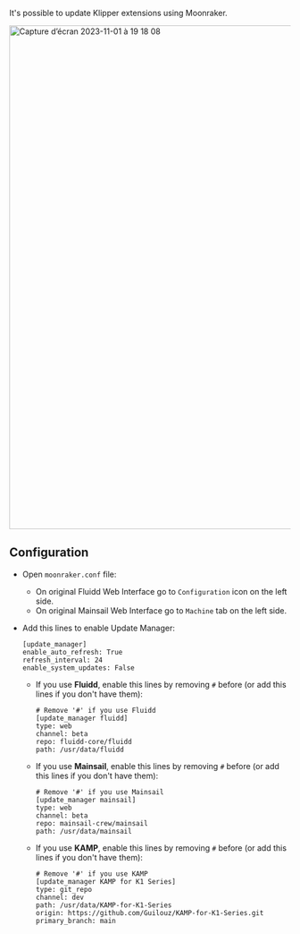It's possible to update Klipper extensions using Moonraker.

<img width="900" alt="Capture d’écran 2023-11-01 à 19 18 08" src="https://github.com/Guilouz/Creality-K1-and-K1-Max/assets/12702322/3a01e7a4-1b3f-4d1e-9ea7-7998ae51e1dd">


<br />

## Configuration

-  Open `moonraker.conf` file:

   - On original Fluidd Web Interface go to `Configuration` icon on the left side.
   - On original Mainsail Web Interface go to `Machine` tab on the left side.

- Add this lines to enable Update Manager:

  ```
  [update_manager]
  enable_auto_refresh: True
  refresh_interval: 24
  enable_system_updates: False
  ```

  - If you use **Fluidd**, enable this lines by removing `#` before (or add this lines if you don't have them):

    ```
    # Remove '#' if you use Fluidd
    [update_manager fluidd]
    type: web
    channel: beta
    repo: fluidd-core/fluidd
    path: /usr/data/fluidd
    ```

  - If you use **Mainsail**, enable this lines by removing `#` before (or add this lines if you don't have them):

    ```
    # Remove '#' if you use Mainsail
    [update_manager mainsail]
    type: web
    channel: beta
    repo: mainsail-crew/mainsail
    path: /usr/data/mainsail
    ```

  - If you use **KAMP**, enable this lines by removing `#` before (or add this lines if you don't have them):

    ```
    # Remove '#' if you use KAMP
    [update_manager KAMP for K1 Series]
    type: git_repo
    channel: dev
    path: /usr/data/KAMP-for-K1-Series
    origin: https://github.com/Guilouz/KAMP-for-K1-Series.git
    primary_branch: main
    ```

<br />